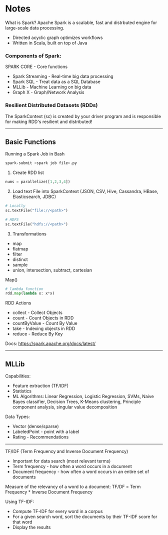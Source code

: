 # Notes

What is Spark? Apache Spark is a scalable, fast and distrbuted engine for large-scale data processing.
- Directed acyclic graph optimizes workflows
- Written in Scala, built on top of Java

### Components of Spark:
SPARK CORE - Core functions
- Spark Streaming - Real-time big data processing
- Spark SQL - Treat data as a SQL Database
- MLLib - Machine Learning on big data
- Graph X - Graph/Network Analysis

### Resilient Distributed Datasets (RDDs)
The SparkContext (sc) is created by your driver program and is responsible for making RDD's resilient and distributed!

----------------------------------------------------------------------------------------------------
## Basic Functions

Running a Spark Job in Bash
```sh
spark-submit <spark job file>.py
```

1. Create RDD list 
```python
nums = parallelize([1,2,3,4])
```

2. Load text File into SparkContext (JSON, CSV, Hive, Cassandra, HBase, Elasticsearch, JDBC)
```python
# Locally
sc.textFile("file://<path>")

# HDFS
sc.textFile("hdfs://<path>")
```

3. Transformations
- map
- flatmap
- filter
- distinct
- sample
- union, intersection, subtract, cartesian

Map()
```python
# lambda function 
rdd.map(lambda x: x*x)
```

RDD Actions
- collect - Collect Objects
- count - Count Objects in RDD
- countByValue - Count By Value
- take - Indexing objects in RDD
- reduce - Reduce By Key

Docs: https://spark.apache.org/docs/latest/

-------------------------------------------------------------------------------------------------------------

## MLLib

Capabilities: 
- Feature extraction (TF/IDF)
- Statistics
- ML Algorithms: Linear Regression, Logistic Regression, SVMs, Naive Bayes classifier, Decision Trees, K-Means clustering, Principle component analysis, singular value decomposition

Data Types:
- Vector (dense/sparse)
- LabeledPoint - point with a label 
- Rating - Recommendations

----------------------------------------------------------------------------------------------------------------------
TF/IDF (Term Frequency and Inverse Document Frequency)
- Important for data search (most relevant terms)
- Term frequency - how often a word occurs in a document 
- Document frequency - how often a word occurs in an entire set of documents

Measure of the relevancy of a word to a document:
TF/DF = Term Frequency * Inverse Document Frequency

Using TF-IDF:
- Compute TF-IDF for every word in a corpus
- For a given search word, sort the documents by their TF-IDF score for that word
- Display the results
